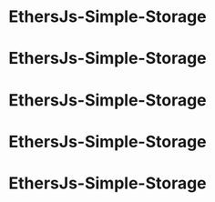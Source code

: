 # EthersJs-Simple-Storage
# EthersJs-Simple-Storage
# EthersJs-Simple-Storage
# EthersJs-Simple-Storage
# EthersJs-Simple-Storage
